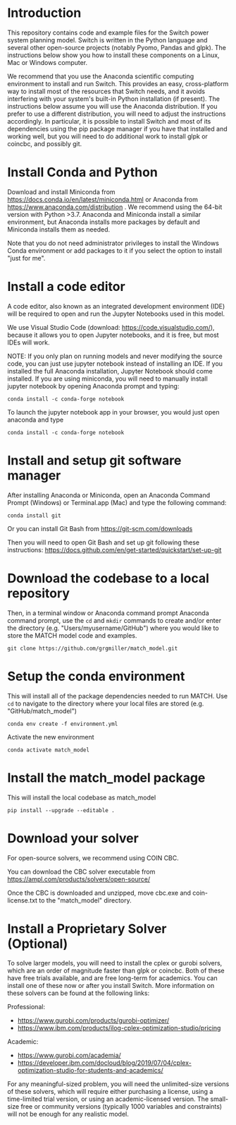 # Introduction

This repository contains code and example files for the Switch power system
planning model. Switch is written in the Python language and several other
open-source projects (notably Pyomo, Pandas and glpk). The instructions below
show you how to install  these components on a Linux, Mac or Windows computer.

We recommend that you use the Anaconda scientific computing environment to
install and run Switch. This provides an easy, cross-platform way to install
most of the resources that Switch needs, and it avoids interfering with your
system's built-in Python installation (if present). The instructions below
assume you will use the Anaconda distribution. If you prefer to use a different
distribution, you will need to adjust the instructions accordingly. In
particular, it is possible to install Switch and most of its dependencies using
the pip package manager if you have that installed and working well, but you
will need to do additional work to install glpk or coincbc, and possibly git.

# Install Conda and Python

Download and install Miniconda from
https://docs.conda.io/en/latest/miniconda.html or Anaconda from
https://www.anaconda.com/distribution . We recommend using the 64-bit version
with Python >3.7. Anaconda and Miniconda install a similar environment, but
Anaconda installs more packages by default and Miniconda installs them as
needed.

Note that you do not need administrator privileges to install the Windows Conda
environment or add packages to it if you select the option to install "just for
me".

# Install a code editor

A code editor, also known as an integrated development environment (IDE) will 
be required to open and run the Jupyter Notebooks used in this model.

We use Visual Studio Code (download: https://code.visualstudio.com/), because it
allows you to open Jupyter notebooks, and it is free, but most IDEs will work. 

NOTE: If you only plan on running models and never modifying the source code, you
can just use jupyter notebook instead of installing an IDE. If you installed the full
Anaconda installation, Jupyter Notebook should come installed. If you are using miniconda,
you will need to manually install jupyter notebook by opening Anaconda prompt and typing:

    conda install -c conda-forge notebook
    
To launch the jupyter notebook app in your browser, you would just open anaconda and type

    conda install -c conda-forge notebook

# Install and setup git software manager
After installing Anaconda or Miniconda, open an Anaconda Command Prompt
(Windows) or Terminal.app (Mac) and type the following command:

    conda install git
    
Or you can install Git Bash from https://git-scm.com/downloads

Then you will need to open Git Bash and set up git following these instructions: https://docs.github.com/en/get-started/quickstart/set-up-git

# Download the codebase to a local repository
Then, in a terminal window or Anaconda command prompt Anaconda command prompt,
use the `cd` and `mkdir` commands to create and/or enter the directory (e.g. "Users/myusername/GitHub") where you
would like to store the MATCH model code and examples.

    git clone https://github.com/grgmiller/match_model.git

# Setup the conda environment
This will install all of the package dependencies needed to run MATCH. Use `cd` to navigate to the directory where your local files are stored (e.g. "GitHub/match_model")

    conda env create -f environment.yml

Activate the new environment

    conda activate match_model

# Install the match_model package
This will install the local codebase as match_model
    
    pip install --upgrade --editable .

# Download your solver
For open-source solvers, we recommend using COIN CBC.

You can download the CBC solver executable from https://ampl.com/products/solvers/open-source/

Once the CBC is downloaded and unzipped, move cbc.exe and coin-license.txt to the "match_model" directory. 

# Install a Proprietary Solver (Optional)

To solve larger models, you will need to install the cplex or gurobi solvers,
which are an order of magnitude faster than glpk or coincbc. Both of these have
free trials available, and are free long-term for academics. You can install
one of these now or after you install Switch. More information on these solvers
can be found at the following links:

Professional:
- https://www.gurobi.com/products/gurobi-optimizer/
- https://www.ibm.com/products/ilog-cplex-optimization-studio/pricing

Academic:
- https://www.gurobi.com/academia/
- https://developer.ibm.com/docloud/blog/2019/07/04/cplex-optimization-studio-for-students-and-academics/

For any meaningful-sized problem, you will need the unlimited-size versions of
these solvers, which will require either purchasing a license, using a
time-limited trial version, or using an academic-licensed version. The
small-size free or community versions (typically 1000 variables and constraints)
will not be enough for any realistic model.
